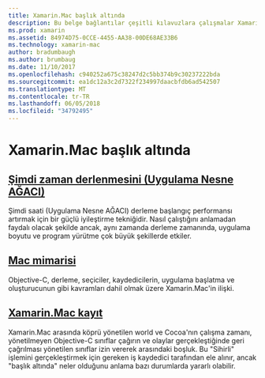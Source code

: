 ```yaml
---
title: Xamarin.Mac başlık altında
description: Bu belge bağlantılar çeşitli kılavuzlara çalışmalar Xamarin.Mac açıklanmaktadır. Bağlantılı belgeleri zamanında derleme, Xamarin.Mac mimarisi ve Xamarin.Mac kayıt öncesinde tartışın.
ms.prod: xamarin
ms.assetid: 84974D75-0CCE-4455-AA38-00DE68AE33B6
ms.technology: xamarin-mac
author: bradumbaugh
ms.author: brumbaug
ms.date: 11/10/2017
ms.openlocfilehash: c940252a675c38247d2c5bb374b9c30237222bda
ms.sourcegitcommit: ea1dc12a3c2d7322f234997daacbfdb6ad542507
ms.translationtype: MT
ms.contentlocale: tr-TR
ms.lasthandoff: 06/05/2018
ms.locfileid: "34792495"
---
```

# <a name="under-the-hood-in-xamarinmac"></a>Xamarin.Mac başlık altında

## <a name="ahead-of-time-compilation-aotaotmd"></a>[Şimdi zaman derlenmesini (Uygulama Nesne AĞACI)](aot.md)

Şimdi saati (Uygulama Nesne AĞACI) derleme başlangıç performansı artırmak için bir güçlü iyileştirme tekniğidir. Nasıl çalıştığını anlamadan faydalı olacak şekilde ancak, aynı zamanda derleme zamanında, uygulama boyutu ve program yürütme çok büyük şekillerde etkiler.

## <a name="mac-architecturearchitecturemd"></a>[Mac mimarisi](architecture.md)

Objective-C, derleme, seçiciler, kaydedicilerin, uygulama başlatma ve oluşturucunun gibi kavramları dahil olmak üzere Xamarin.Mac'in ilişki.

## <a name="xamarinmac-registrarregistrarmd"></a>[Xamarin.Mac kayıt](registrar.md)

Xamarin.Mac arasında köprü yönetilen world ve Cocoa'nın çalışma zamanı, yönetilmeyen Objective-C sınıflar çağırın ve olaylar gerçekleştiğinde geri çağrılması yönetilen sınıflar izin vererek arasındaki boşluk. Bu "Sihirli" işlemini gerçekleştirmek için gereken iş kaydedici tarafından ele alınır, ancak "başlık altında" neler olduğunu anlama bazı durumlarda yararlı olabilir.

